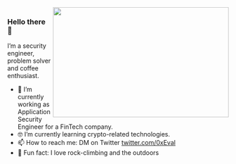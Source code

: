 <img align="right" src="https://media.giphy.com/media/ii7R0hFjKIS4poVDrk/giphy.gif" width=400px height=250px/>

### Hello there 👋

I’m a security engineer, problem solver and coffee enthusiast. 

- 📱 I’m currently working as Application Security Engineer for a FinTech company.
- 🤓 I’m currently learning crypto-related technologies.
- 📫 How to reach me: DM on Twitter [twitter.com/0xEval](twitter.com/0xEval)
- 🧗 Fun fact: I love rock-climbing and the outdoors
